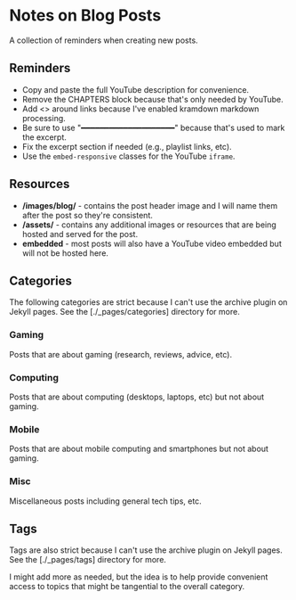 # Notes on Blog Posts

A collection of reminders when creating new posts.

## Reminders

- Copy and paste the full YouTube description for convenience.
- Remove the CHAPTERS block because that's only needed by YouTube.
- Add <> around links because I've enabled kramdown markdown processing.
- Be sure to use "━━━━━━━━━━━━━━━━━━━━" because that's used to mark the excerpt.
- Fix the excerpt section if needed (e.g., playlist links, etc).
- Use the `embed-responsive` classes for the YouTube `iframe`.


## Resources

- **/images/blog/** - contains the post header image and I will name them after the post so they're consistent.
- **/assets/** - contains any additional images or resources that are being hosted and served for the post.
- **embedded** - most posts will also have a YouTube video embedded but will not be hosted here.


## Categories

The following categories are strict because I can't use the archive plugin on Jekyll pages.
See the [./_pages/categories] directory for more.

### Gaming
Posts that are about gaming (research, reviews, advice, etc).

### Computing
Posts that are about computing (desktops, laptops, etc) but not about gaming.

### Mobile
Posts that are about mobile computing and smartphones but not about gaming.

### Misc
Miscellaneous posts including general tech tips, etc.


## Tags

Tags are also strict because I can't use the archive plugin on Jekyll pages.
See the [./_pages/tags] directory for more.

I might add more as needed, but the idea is to help provide convenient access
to topics that might be tangential to the overall category.
